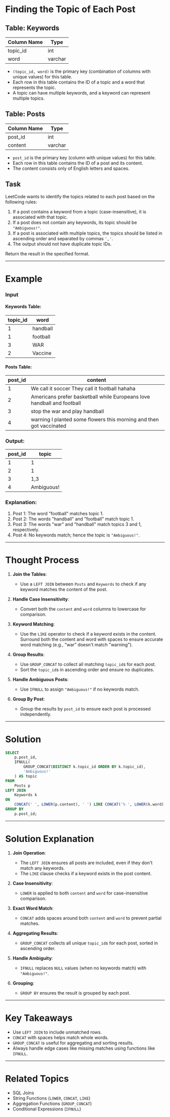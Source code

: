 # Finding the Topic of Each Post

## Table: Keywords
| Column Name | Type    |
|-------------|---------|
| topic_id    | int     |
| word        | varchar |

- `(topic_id, word)` is the primary key (combination of columns with unique values) for this table.
- Each row in this table contains the ID of a topic and a word that represents the topic.
- A topic can have multiple keywords, and a keyword can represent multiple topics.

## Table: Posts
| Column Name | Type    |
|-------------|---------|
| post_id     | int     |
| content     | varchar |

- `post_id` is the primary key (column with unique values) for this table.
- Each row in this table contains the ID of a post and its content.
- The content consists only of English letters and spaces.

## Task
LeetCode wants to identify the topics related to each post based on the following rules:
1. If a post contains a keyword from a topic (case-insensitive), it is associated with that topic.
2. If a post does not contain any keywords, its topic should be `"Ambiguous!"`.
3. If a post is associated with multiple topics, the topics should be listed in ascending order and separated by commas `','`.
4. The output should not have duplicate topic IDs.

Return the result in the specified format.

---

# Example

### Input

#### Keywords Table:
| topic_id | word     |
|----------|----------|
| 1        | handball |
| 1        | football |
| 3        | WAR      |
| 2        | Vaccine  |

#### Posts Table:
| post_id | content                                                                |
|---------|------------------------------------------------------------------------|
| 1       | We call it soccer They call it football hahaha                         |
| 2       | Americans prefer basketball while Europeans love handball and football |
| 3       | stop the war and play handball                                         |
| 4       | warning I planted some flowers this morning and then got vaccinated    |

### Output:
| post_id | topic      |
|---------|------------|
| 1       | 1          |
| 2       | 1          |
| 3       | 1,3        |
| 4       | Ambiguous! |

### Explanation:
1. Post 1: The word "football" matches topic 1.
2. Post 2: The words "handball" and "football" match topic 1.
3. Post 3: The words "war" and "handball" match topics 3 and 1, respectively.
4. Post 4: No keywords match; hence the topic is `"Ambiguous!"`.

---

# Thought Process

1. **Join the Tables**:
   - Use a `LEFT JOIN` between `Posts` and `Keywords` to check if any keyword matches the content of the post.

2. **Handle Case Insensitivity**:
   - Convert both the `content` and `word` columns to lowercase for comparison.

3. **Keyword Matching**:
   - Use the `LIKE` operator to check if a keyword exists in the content. Surround both the content and word with spaces to ensure accurate word matching (e.g., "war" doesn't match "warning").

4. **Group Results**:
   - Use `GROUP_CONCAT` to collect all matching `topic_id`s for each post.
   - Sort the `topic_id`s in ascending order and ensure no duplicates.

5. **Handle Ambiguous Posts**:
   - Use `IFNULL` to assign `"Ambiguous!"` if no keywords match.

6. **Group By Post**:
   - Group the results by `post_id` to ensure each post is processed independently.

---

# Solution

```sql
SELECT 
    p.post_id,
    IFNULL(
        GROUP_CONCAT(DISTINCT k.topic_id ORDER BY k.topic_id),
        'Ambiguous!'
    ) AS topic
FROM 
    Posts p
LEFT JOIN 
    Keywords k
ON 
    CONCAT(' ', LOWER(p.content), ' ') LIKE CONCAT('% ', LOWER(k.word), ' %')
GROUP BY 
    p.post_id;
```

---

# Solution Explanation

1. **Join Operation**:
   - The `LEFT JOIN` ensures all posts are included, even if they don't match any keywords.
   - The `LIKE` clause checks if a keyword exists in the post content.

2. **Case Insensitivity**:
   - `LOWER` is applied to both `content` and `word` for case-insensitive comparison.

3. **Exact Word Match**:
   - `CONCAT` adds spaces around both `content` and `word` to prevent partial matches.

4. **Aggregating Results**:
   - `GROUP_CONCAT` collects all unique `topic_id`s for each post, sorted in ascending order.

5. **Handle Ambiguity**:
   - `IFNULL` replaces `NULL` values (when no keywords match) with `"Ambiguous!"`.

6. **Grouping**:
   - `GROUP BY` ensures the result is grouped by each post.

---

# Key Takeaways
- Use `LEFT JOIN` to include unmatched rows.
- `CONCAT` with spaces helps match whole words.
- `GROUP_CONCAT` is useful for aggregating and sorting results.
- Always handle edge cases like missing matches using functions like `IFNULL`.

---

# Related Topics
- SQL Joins
- String Functions (`LOWER`, `CONCAT`, `LIKE`)
- Aggregation Functions (`GROUP_CONCAT`)
- Conditional Expressions (`IFNULL`)
